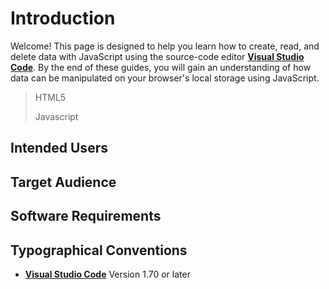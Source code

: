 # Introduction

Welcome! This page is designed to help you learn how to create, read, and delete data with JavaScript using the source-code editor [**Visual Studio Code**](https://code.visualstudio.com/). By the end of these guides, you will gain an understanding of how data can be manipulated on your browser's local storage using JavaScript.

> HTML5
>
> Javascript

## Intended Users

## Target Audience

## Software Requirements

## Typographical Conventions

- [**Visual Studio Code**](https://code.visualstudio.com/download) Version 1.70 or later
